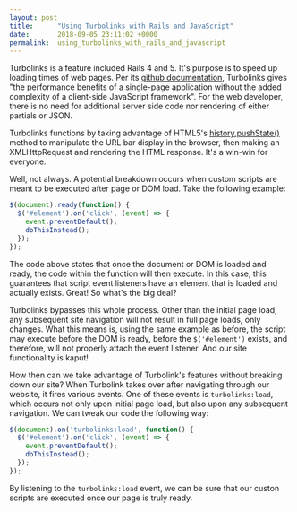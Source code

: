 ```yaml
---
layout: post
title:      "Using Turbolinks with Rails and JavaScript"
date:       2018-09-05 23:11:02 +0000
permalink:  using_turbolinks_with_rails_and_javascript
---
```


Turbolinks is a feature included Rails 4 and 5. It's purpose is to speed up loading times of web pages. Per its [github documentation](https://github.com/turbolinks/turbolinks "Turbolinks Documentation"), Turbolinks gives "the performance benefits of a single-page application without the added complexity of a client-side JavaScript framework". For the web developer, there is no need for additional server side code nor rendering of either partials or JSON.

Turbolinks functions by taking advantage of HTML5's [history.pushState()](https://developer.mozilla.org/en-US/docs/Web/API/History_API#Adding_and_modifying_history_entries "MDN history.pushState()") method to manipulate the URL bar display in the browser, then making an XMLHttpRequest and rendering the HTML response. It's a win-win for everyone.

Well, not always. A potential breakdown occurs when custom scripts are meant to be executed after page or DOM load. Take the following example:
```javascript
$(document).ready(function() {
  $('#element').on('click', (event) => {
    event.preventDefault();
    doThisInstead();
  });
});
```
The code above states that once the document or DOM is loaded and ready, the code within the function will then execute. In this case, this guarantees that script event listeners have an element that is loaded and actually exists. Great! So what's the big deal?

Turbolinks bypasses this whole process. Other than the initial page load, any subsequent site navigation will not result in full page loads, only changes. What this means is, using the same example as before, the script may execute before the DOM is ready, before the `$('#element')` exists, and therefore, will not properly attach the event listener. And our site functionality is kaput!

How then can we take advantage of Turbolink's features without breaking down our site? When Turbolink takes over after navigating through our website, it fires various events. One of these events is `turbolinks:load`, which occurs not only upon initial page load, but also upon any subsequent navigation. We can tweak our code the following way:
```javascript
$(document).on('turbolinks:load', function() {
  $('#element').on('click', (event) => {
    event.preventDefault();
    doThisInstead();
  });
});
```
By listening to the `turbolinks:load` event, we can be sure that our custon scripts are executed once our page is truly ready.
